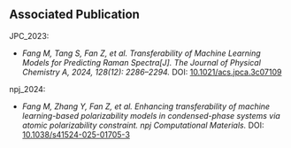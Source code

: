 ## Associated Publication

JPC_2023:
 * *Fang M, Tang S, Fan Z, et al. Transferability of Machine Learning Models for Predicting Raman Spectra[J]. The Journal of Physical Chemistry A, 2024, 128(12): 2286–2294.*
  DOI: [10.1021/acs.jpca.3c07109](https://doi.org/10.1021/acs.jpca.3c07109)

npj_2024:
  * *Fang M, Zhang Y, Fan Z, et al. Enhancing transferability of machine learning-based polarizability models in condensed-phase systems via atomic polarizability constraint. npj Computational Materials.* 
  DOI: [10.1038/s41524-025-01705-3](https://doi.org/10.1038/s41524-025-01705-3)
